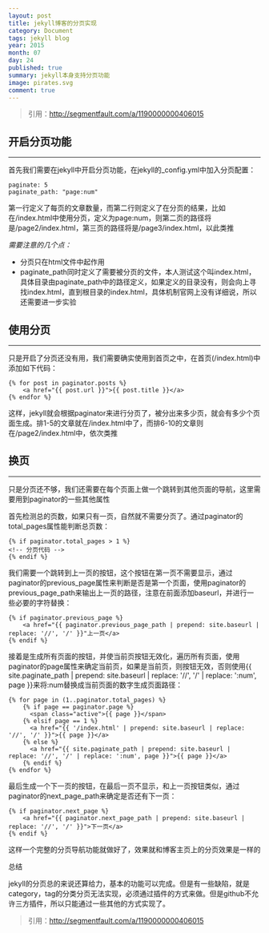 ```yaml
---
layout: post
title: jekyll博客的分页实现
category: Document
tags: jekyll blog
year: 2015
month: 07
day: 24
published: true
summary: jekyll本身支持分页功能
image: pirates.svg
comment: true
---
```


> 引用：http://segmentfault.com/a/1190000000406015

## 开启分页功能
------------

首先我们需要在jekyll中开启分页功能，在jekyll的_config.yml中加入分页配置：

```
paginate: 5
paginate_path: "page:num"
```

第一行定义了每页的文章数量，而第二行则定义了在分页的结果，比如在/index.html中使用分页，定义为page:num，则第二页的路径将是/page2/index.html，第三页的路径将是/page3/index.html，以此类推

_需要注意的几个点：_

* 分页只在html文件中起作用
* paginate_path同时定义了需要被分页的文件，本人测试这个叫index.html，具体目录由paginate_path中的路径定义，如果定义的目录没有，则会向上寻找index.html，直到根目录的index.html，具体机制官网上没有详细说，所以还需要进一步实验

## 使用分页
------------

只是开启了分页还没有用，我们需要确实使用到首页之中，在首页(/index.html)中添加如下代码：

```
{% for post in paginator.posts %}
    <a href="{{ post.url }}">{{ post.title }}</a>
{% endfor %}
```

这样，jekyll就会根据paginator来进行分页了，被分出来多少页，就会有多少个页面生成。排1-5的文章就在/index.html中了，而排6-10的文章则在/page2/index.html中，依次类推

## 换页
-------------

只是分页还不够，我们还需要在每个页面上做一个跳转到其他页面的导航，这里需要用到paginator的一些其他属性

首先检测总的页数，如果只有一页，自然就不需要分页了。通过paginator的total_pages属性能判断总页数：

```
{% if paginator.total_pages > 1 %}
<!-- 分页代码 -->
{% endif %}
```

我们需要一个跳转到上一页的按钮，这个按钮在第一页不需要显示，通过paginator的previous\_page属性来判断是否是第一个页面，使用paginator的previous\_page\_path来输出上一页的路径，注意在前面添加baseurl，并进行一些必要的字符替换：

```
{% if paginator.previous_page %}
    <a href="{{ paginator.previous_page_path | prepend: site.baseurl | replace: '//', '/' }}"上一页</a>
{% endif %}
```

接着是生成所有页面的按钮，并使当前页按钮无效化，遍历所有页面，使用paginator的page属性来确定当前页，如果是当前页，则按钮无效，否则使用{{ site.paginate_path | prepend: site.baseurl | replace: '//', '/' | replace: ':num', page }}来将:num替换成当前页面的数字生成页面路径：

```
{% for page in (1..paginator.total_pages) %}
    {% if page == paginator.page %}
      <span class="active">{{ page }}</span>
    {% elsif page == 1 %}
      <a href="{{ '/index.html' | prepend: site.baseurl | replace: '//', '/' }}">{{ page }}</a>
    {% else %}
      <a href="{{ site.paginate_path | prepend: site.baseurl | replace: '//', '/' | replace: ':num', page }}">{{ page }}</a>
    {% endif %}
{% endfor %}
```

最后生成一个下一页的按钮，在最后一页不显示，和上一页按钮类似，通过paginator的next_page_path来确定是否还有下一页：

```
{% if paginator.next_page %}
    <a href="{{ paginator.next_page_path | prepend: site.baseurl | replace: '//', '/' }}">下一页</a>
{% endif %}
```

这样一个完整的分页导航功能就做好了，效果就和博客主页上的分页效果是一样的

总结

jekyll的分页总的来说还算给力，基本的功能可以完成。但是有一些缺陷，就是category，tag的分类分页无法实现，必须通过插件的方式来做。但是github不允许三方插件，所以只能通过一些其他的方式实现了。

> 引用：http://segmentfault.com/a/1190000000406015
